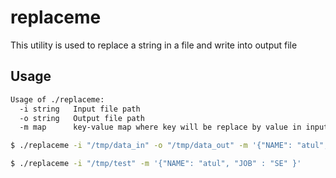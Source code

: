 # replaceme
This utility is used to replace a string in a file and write into output file

## Usage

```bash
Usage of ./replaceme:
  -i string   Input file path
  -o string   Output file path
  -m map      key-value map where key will be replace by value in inputfile
```

```bash
$ ./replaceme -i "/tmp/data_in" -o "/tmp/data_out" -m '{"NAME": "atul", "JOB" : "SE" }'

$ ./replaceme -i "/tmp/test" -m '{"NAME": "atul", "JOB" : "SE" }'
```
